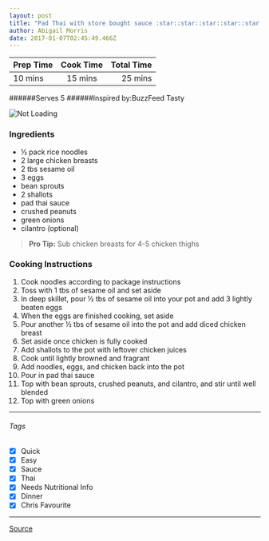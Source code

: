 ```yaml
---
layout: post
title: "Pad Thai with store bought sauce :star::star::star::star::star:"
author: Abigail Morris
date: 2017-01-07T02:45:49.466Z
---
```


| Prep Time  | Cook Time    | Total Time  |
| ---------- |:------------:| -----------:|
| 10 mins    | 15 mins      | 25 mins     |


######Serves 5
######Inspired by:BuzzFeed Tasty

![Not Loading](http://i.imgur.com/eHpNaWUl.png)

### Ingredients

* ½ pack rice noodles
* 2 large chicken breasts
* 2 tbs sesame oil
* 3 eggs
* bean sprouts
* 2 shallots
* pad thai sauce
* crushed peanuts
* green onions
* cilantro (optional)

> **Pro Tip:** Sub chicken breasts for 4-5 chicken thighs

### Cooking Instructions

1. Cook noodles according to package instructions
2. Toss with 1 tbs of sesame oil and set aside
3. In deep skillet, pour ½ tbs of sesame oil into your pot and add 3 lightly beaten eggs
4. When the eggs are finished cooking, set aside
5. Pour another ½ tbs of sesame oil into the pot and add diced chicken breast
6. Set aside once chicken is fully cooked
7. Add shallots to the pot with leftover chicken juices
8. Cook until lightly browned and fragrant
9. Add noodles, eggs, and chicken back into the pot
10. Pour in pad thai sauce
11. Top with bean sprouts, crushed peanuts, and cilantro, and stir until well blended
12. Top with green onions



---

###### Tags
- [x] Quick
- [x] Easy
- [x] Sauce
- [x] Thai
- [x] Needs Nutritional Info
- [x] Dinner
- [x] Chris Favourite

---

[Source](https://www.buzzfeed.com/jodyduits/this-one-pot-pad-thai-is-an-easy-dinner-to-make-tonight?utm_term=.jl1Bmq8lMG#.jax1M9k86o)

